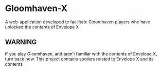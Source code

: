 # Gloomhaven-X
 A web-application developed to facilitate Gloomhaven players who have unlocked the contents of Envelope X

## WARNING
 If you play Gloomhaven, and aren’t familiar with the contents of Envelope X, turn back now. This project contains spoilers related to Envelope X and its contents.

